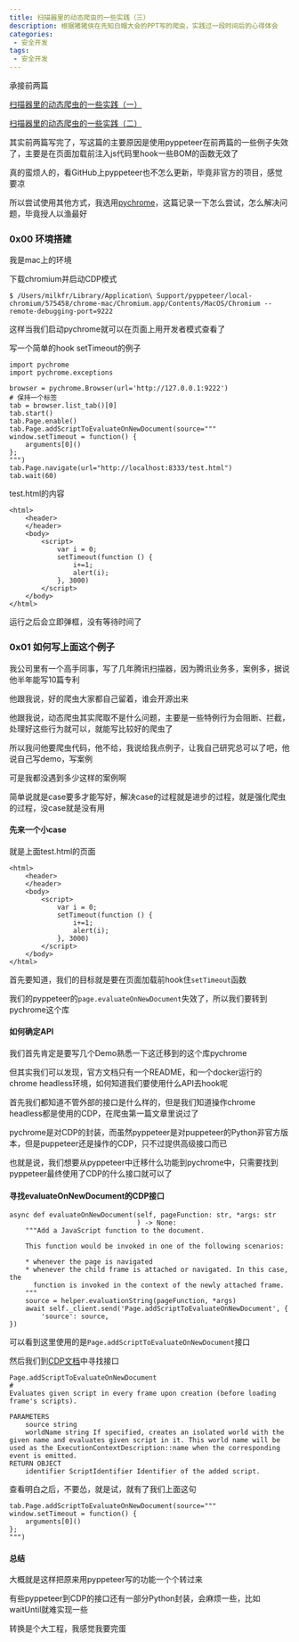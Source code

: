 ```yaml
---
title: 扫描器里的动态爬虫的一些实践（三）
description: 根据猪猪侠在先知白帽大会的PPT写的爬虫，实践过一段时间后的心得体会
categories:
 - 安全开发 
tags:
 - 安全开发
---
```


承接前两篇

[扫描器里的动态爬虫的一些实践（一）](https://milkfr.github.io/%E5%AE%89%E5%85%A8%E5%BC%80%E5%8F%91/2018/12/20/dev-heuristic-crawl-1/)

[扫描器里的动态爬虫的一些实践（二）](https://milkfr.github.io/%E5%AE%89%E5%85%A8%E5%BC%80%E5%8F%91/2018/12/21/dev-heuristic-crawl-2/)

其实前两篇写完了，写这篇的主要原因是使用pyppeteer在前两篇的一些例子失效了，主要是在页面加载前注入js代码里hook一些BOM的函数无效了

真的蛮烦人的，看GitHub上pyppeteer也不怎么更新，毕竟非官方的项目，感觉要凉

所以尝试使用其他方式，我选用[pychrome](https://github.com/fate0/pychrome)，这篇记录一下怎么尝试，怎么解决问题，毕竟授人以渔最好

### 0x00 环境搭建
我是mac上的环境

下载chromium并启动CDP模式

```
$ /Users/milkfr/Library/Application\ Support/pyppeteer/local-chromium/575458/chrome-mac/Chromium.app/Contents/MacOS/Chromium --remote-debugging-port=9222
```

这样当我们启动pychrome就可以在页面上用开发者模式查看了

写一个简单的hook setTimeout的例子

```
import pychrome
import pychrome.exceptions

browser = pychrome.Browser(url='http://127.0.0.1:9222')
# 保持一个标签
tab = browser.list_tab()[0]
tab.start()
tab.Page.enable()
tab.Page.addScriptToEvaluateOnNewDocument(source="""
window.setTimeout = function() {
    arguments[0]()
};
""")
tab.Page.navigate(url="http://localhost:8333/test.html")
tab.wait(60)
```

test.html的内容 

```
<html>
	<header>
	</header>
	<body>
		<script>
            var i = 0;
            setTimeout(function () {
				i+=1;
				alert(i);
			}, 3000)
		</script>
	</body>
</html>
```

运行之后会立即弹框，没有等待时间了

### 0x01 如何写上面这个例子
我公司里有一个高手同事，写了几年腾讯扫描器，因为腾讯业务多，案例多，据说他半年能写10篇专利

他跟我说，好的爬虫大家都自己留着，谁会开源出来

他跟我说，动态爬虫其实爬取不是什么问题，主要是一些特例行为会阻断、拦截，处理好这些行为就可以，就能写比较好的爬虫了

所以我问他要爬虫代码，他不给，我说给我点例子，让我自己研究总可以了吧，他说自己写demo，写案例

可是我都没遇到多少这样的案例啊

简单说就是case要多才能写好，解决case的过程就是进步的过程，就是强化爬虫的过程，没case就是没有用

#### 先来一个小case
就是上面test.html的页面

```
<html>
	<header>
	</header>
	<body>
		<script>
            var i = 0;
            setTimeout(function () {
				i+=1;
				alert(i);
			}, 3000)
		</script>
	</body>
</html>
```

首先要知道，我们的目标就是要在页面加载前hook住`setTimeout`函数

我们的pyppeteer的`page.evaluateOnNewDocument`失效了，所以我们要转到pychrome这个库

#### 如何确定API
我们首先肯定是要写几个Demo熟悉一下这迁移到的这个库pychrome

但其实我们可以发现，官方文档只有一个README，和一个docker运行的chrome headless环境，如何知道我们要使用什么API去hook呢

首先我们都知道不管外部的接口是什么样的，但是我们知道操作chrome headless都是使用的CDP，在爬虫第一篇文章里说过了

pychrome是对CDP的封装，而虽然pyppeteer是对puppeteer的Python非官方版本，但是puppeteer还是操作的CDP，只不过提供高级接口而已

也就是说，我们想要从pyppeteer中迁移什么功能到pychrome中，只需要找到pyppeteer最终使用了CDP的什么接口就可以了

#### 寻找evaluateOnNewDocument的CDP接口

```
async def evaluateOnNewDocument(self, pageFunction: str, *args: str
                                ) -> None:
    """Add a JavaScript function to the document.

    This function would be invoked in one of the following scenarios:

    * whenever the page is navigated
    * whenever the child frame is attached or navigated. In this case, the
      function is invoked in the context of the newly attached frame.
    """
    source = helper.evaluationString(pageFunction, *args)
    await self._client.send('Page.addScriptToEvaluateOnNewDocument', {
        'source': source,
})
```

可以看到这里使用的是`Page.addScriptToEvaluateOnNewDocument`接口

然后我们到[CDP文档](https://chromedevtools.github.io/devtools-protocol/)中寻找接口

```
Page.addScriptToEvaluateOnNewDocument
#
Evaluates given script in every frame upon creation (before loading frame's scripts).

PARAMETERS
    source string
    worldName string If specified, creates an isolated world with the given name and evaluates given script in it. This world name will be used as the ExecutionContextDescription::name when the corresponding event is emitted.
RETURN OBJECT
    identifier ScriptIdentifier Identifier of the added script.
```

查看明白之后，不要怂，就是试，就有了我们上面这句

```
tab.Page.addScriptToEvaluateOnNewDocument(source="""
window.setTimeout = function() {
    arguments[0]()
};
""")
```

#### 总结
大概就是这样把原来用pyppeteer写的功能一个个转过来

有些pyppeteer到CDP的接口还有一部分Python封装，会麻烦一些，比如waitUntil就难实现一些

转换是个大工程，我感觉我要完蛋
